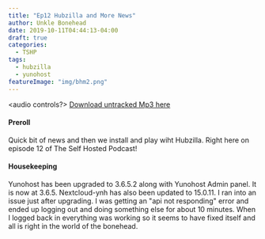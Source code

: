 ```yaml
---
title: "Ep12 Hubzilla and More News"
author: Unkle Bonehead
date: 2019-10-11T04:44:13-04:00
draft: true
categories:
  - TSHP
tags:
  - hubzilla
  - yunohost
featureImage: "img/bhm2.png"
---
```

<audio controls?>
	<source src="https://.mp3">
    </audio>
[Download untracked Mp3 here]()

#### Preroll
Quick bit of news and then we install and play wiht Hubzilla. Right here on episode 12 of The Self Hosted Podcast!

#### Housekeeping
Yunohost has been upgraded to 3.6.5.2 along with Yunohost Admin panel. It is now at 3.6.5.
Nextcloud-ynh has also been updated to 15.0.11.
I ran into an issue just after upgrading. I was getting an "api not responding" error and ended up logging out and doing something else for about 10 minutes. When I logged back in everything was working so it seems to have fixed itself and all is right in the world of the bonehead.